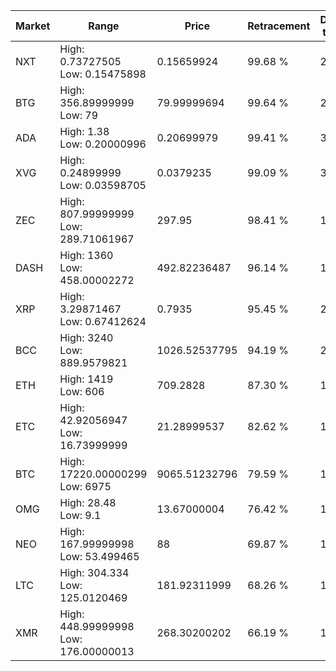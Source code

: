 | Market | Range | Price| Retracement | Doubles to 50% |
| --- | --- | --- | --- | --- |
| NXT | High: 0.73727505<br />Low: 0.15475898 | 0.15659924 | 99.68 % | 2.85 |
| BTG | High: 356.89999999<br />Low: 79 | 79.99999694 | 99.64 % | 2.72 |
| ADA | High: 1.38<br />Low: 0.20000996 | 0.20699979 | 99.41 % | 3.82 |
| XVG | High: 0.24899999<br />Low: 0.03598705 | 0.0379235 | 99.09 % | 3.76 |
| ZEC | High: 807.99999999<br />Low: 289.71061967 | 297.95 | 98.41 % | 1.84 |
| DASH | High: 1360<br />Low: 458.00002272 | 492.82236487 | 96.14 % | 1.84 |
| XRP | High: 3.29871467<br />Low: 0.67412624 | 0.7935 | 95.45 % | 2.50 |
| BCC | High: 3240<br />Low: 889.9579821 | 1026.52537795 | 94.19 % | 2.01 |
| ETH | High: 1419<br />Low: 606 | 709.2828 | 87.30 % | 1.43 |
| ETC | High: 42.92056947<br />Low: 16.73999999 | 21.28999537 | 82.62 % | 1.40 |
| BTC | High: 17220.00000299<br />Low: 6975 | 9065.51232796 | 79.59 % | 1.33 |
| OMG | High: 28.48<br />Low: 9.1 | 13.67000004 | 76.42 % | 1.37 |
| NEO | High: 167.99999998<br />Low: 53.499465 | 88 | 69.87 % | 1.26 |
| LTC | High: 304.334<br />Low: 125.0120469 | 181.92311999 | 68.26 % | 1.18 |
| XMR | High: 448.99999998<br />Low: 176.00000013 | 268.30200202 | 66.19 % | 1.16 |
